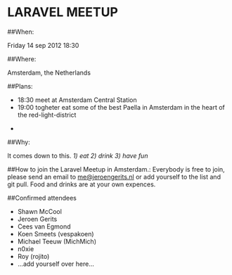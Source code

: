 LARAVEL MEETUP
==============

##When: 

Friday 14 sep 2012 18:30

##Where:

Amsterdam, the Netherlands

##Plans:

- 18:30   meet at Amsterdam Central Station
- 19:00   togheter eat some of the best Paella in Amsterdam in the heart of the red-light-district
- ~~~~~:  find a great pub close to central station drink some beers.

##Why:

It comes down to this. *1) eat 2) drink 3) have fun*

##How to join the Laravel Meetup in Amsterdam.:
Everybody is free to join, please send an email to me@jeroengerits.nl or add yourself to the list and git pull. 
Food and drinks are at your own expences.

##Confirmed attendees

- Shawn McCool
- Jeroen Gerits
- Cees van Egmond
- Koen Smeets (vespakoen)
- Michael Teeuw (MichMich)
- n0xie
- Roy (rojito)
- ...add yourself over here...